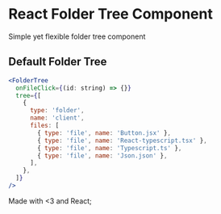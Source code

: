 # React Folder Tree Component

Simple yet flexible folder tree component

## Default Folder Tree

```jsx
<FolderTree
  onFileClick={(id: string) => {}}
  tree={[
    {
      type: 'folder',
      name: 'client',
      files: [
        { type: 'file', name: 'Button.jsx' },
        { type: 'file', name: 'React-typescript.tsx' },
        { type: 'file', name: 'Typescript.ts' },
        { type: 'file', name: 'Json.json' },
      ],
    },
  ]}
/>
```

Made with <3 and React;
